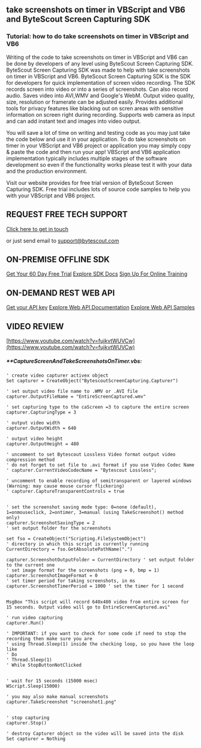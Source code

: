 ## take screenshots on timer in VBScript and VB6 and ByteScout Screen Capturing SDK

### Tutorial: how to do take screenshots on timer in VBScript and VB6

Writing of the code to take screenshots on timer in VBScript and VB6 can be done by developers of any level using ByteScout Screen Capturing SDK. ByteScout Screen Capturing SDK was made to help with take screenshots on timer in VBScript and VB6. ByteScout Screen Capturing SDK is the SDK for developers for quick implementation of screen video recording. The SDK records screen into video or into a series of screenshots. Can also record audio. Saves video into AVI,WMV and Google's WebM. Output video quality, size, resolution or framerate can be adjusted easily. Provides additional tools for privacy features like blacking out on scren areas with sensitive information on screen right during recording. Supports web camera as input and can add instant text and images into video output.

You will save a lot of time on writing and testing code as you may just take the code below and use it in your application. To do take screenshots on timer in your VBScript and VB6 project or application you may simply copy & paste the code and then run your app! VBScript and VB6 application implementation typically includes multiple stages of the software development so even if the functionality works please test it with your data and the production environment.

Visit our website provides for free trial version of ByteScout Screen Capturing SDK. Free trial includes lots of source code samples to help you with your VBScript and VB6 project.

## REQUEST FREE TECH SUPPORT

[Click here to get in touch](https://bytescout.zendesk.com/hc/en-us/requests/new?subject=ByteScout%20Screen%20Capturing%20SDK%20Question)

or just send email to [support@bytescout.com](mailto:support@bytescout.com?subject=ByteScout%20Screen%20Capturing%20SDK%20Question) 

## ON-PREMISE OFFLINE SDK 

[Get Your 60 Day Free Trial](https://bytescout.com/download/web-installer?utm_source=github-readme)
[Explore SDK Docs](https://bytescout.com/documentation/index.html?utm_source=github-readme)
[Sign Up For Online Training](https://academy.bytescout.com/)


## ON-DEMAND REST WEB API

[Get your API key](https://pdf.co/documentation/api?utm_source=github-readme)
[Explore Web API Documentation](https://pdf.co/documentation/api?utm_source=github-readme)
[Explore Web API Samples](https://github.com/bytescout/ByteScout-SDK-SourceCode/tree/master/PDF.co%20Web%20API)

## VIDEO REVIEW

[https://www.youtube.com/watch?v=fujkvtWUVCw](https://www.youtube.com/watch?v=fujkvtWUVCw)




<!-- code block begin -->

##### ****CaptureScreenAndTakeScreenshotsOnTimer.vbs:**
    
```
' create video capturer activex object
Set capturer = CreateObject("BytescoutScreenCapturing.Capturer")

' set output video file name to .WMV or .AVI file
capturer.OutputFileName = "EntireScreenCaptured.wmv" 

' set capturing type to the caScreen =3 to capture the entire screen
capturer.CapturingType = 3

' output video width
capturer.OutputWidth = 640

' output video height
capturer.OutputHeight = 480

' uncomment to set Bytescout Lossless Video format output video compression method
' do not forget to set file to .avi format if you use Video Codec Name
' capturer.CurrentVideoCodecName = "Bytescout Lossless";             

' uncomment to enable recording of semitransparent or layered windows (Warning: may cause mouse cursor flickering)
' capturer.CaptureTransparentControls = true


' set the screenshot saving mode type: 0=none (default), 1=onmouseclick, 2=ontimer, 3=manual (using TakeScreenshot() method only)
capturer.ScreenshotSavingType = 2
' set output folder for the screenshots

set fso = CreateObject("Scripting.FileSystemObject")
' directory in which this script is currently running
CurrentDirectory = fso.GetAbsolutePathName(".")

capturer.ScreenshotOutputFolder = CurrentDirectory ' set output folder to the current one
' set image format for the screenshots (png = 0, bmp = 1)
capturer.ScreenshotImageFormat = 0
' set timer period for taking screenshots, in ms
capturer.ScreenshotTimerPeriod = 1000 ' set the timer for 1 second


MsgBox "This script will record 640x480 video from entire screen for 15 seconds. Output video will go to EntireScreenCaptured.avi"

' run video capturing 
capturer.Run()

' IMPORTANT: if you want to check for some code if need to stop the recording then make sure you are 
' using Thread.Sleep(1) inside the checking loop, so you have the loop like
' Do 
' Thread.Sleep(1) 
' While StopButtonNotClicked


' wait for 15 seconds (15000 msec)
WScript.Sleep(15000)

' you may also make manual screenshots
capturer.TakeScreenshot "screenshot1.png"


' stop capturing
capturer.Stop()

' destroy Capturer object so the video will be saved into the disk
Set capturer = Nothing

```

<!-- code block end -->